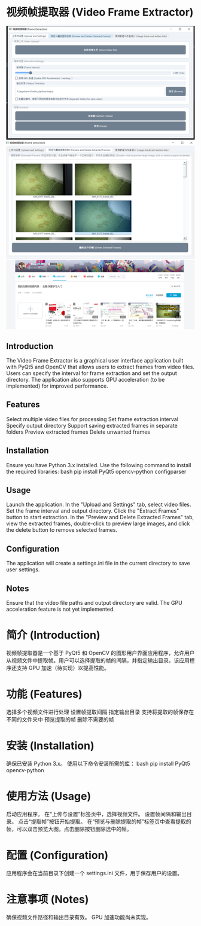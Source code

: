 # 视频帧提取器 (Video Frame Extractor)
![UI Components Overview/UI组件界面](https://github.com/kuieless/Frame-Extraction-UI/blob/master/%E5%BE%AE%E4%BF%A1%E5%9B%BE%E7%89%87_20241115222740.png)
![Frame Preview and Deletion/帧预览及删除](https://github.com/kuieless/Frame-Extraction-UI/blob/master/%E5%BE%AE%E4%BF%A1%E5%9B%BE%E7%89%87_20241115222913.png)
![Frame Preview and Deletion/帧预览及删除](https://github.com/kuieless/Frame-Extraction-UI/blob/master/%E5%BE%AE%E4%BF%A1%E5%9B%BE%E7%89%87_20241118174202.png)

## Introduction
The Video Frame Extractor is a graphical user interface application built with PyQt5 and OpenCV that allows users to extract frames from video files. Users can specify the interval for frame extraction and set the output directory. The application also supports GPU acceleration (to be implemented) for improved performance.

## Features
Select multiple video files for processing
Set frame extraction interval
Specify output directory
Support saving extracted frames in separate folders
Preview extracted frames
Delete unwanted frames

## Installation
Ensure you have Python 3.x installed.
Use the following command to install the required libraries:
bash
pip install PyQt5 opencv-python configparser

## Usage
Launch the application.
In the "Upload and Settings" tab, select video files.
Set the frame interval and output directory.
Click the "Extract Frames" button to start extraction.
In the "Preview and Delete Extracted Frames" tab, view the extracted frames, double-click to preview large images, and click the delete button to remove selected frames.

## Configuration
The application will create a settings.ini file in the current directory to save user settings.

## Notes
Ensure that the video file paths and output directory are valid.
The GPU acceleration feature is not yet implemented.

# 简介 (Introduction)
视频帧提取器是一个基于 PyQt5 和 OpenCV 的图形用户界面应用程序，允许用户从视频文件中提取帧。用户可以选择提取的帧的间隔，并指定输出目录。该应用程序还支持 GPU 加速（待实现）以提高性能。

# 功能 (Features)
选择多个视频文件进行处理
设置帧提取间隔
指定输出目录
支持将提取的帧保存在不同的文件夹中
预览提取的帧
删除不需要的帧

# 安装 (Installation)
确保已安装 Python 3.x。
使用以下命令安装所需的库：
bash
pip install PyQt5 opencv-python

# 使用方法 (Usage)
启动应用程序。
在“上传与设置”标签页中，选择视频文件。
设置帧间隔和输出目录。
点击“提取帧”按钮开始提取。
在“预览与删除提取的帧”标签页中查看提取的帧，可以双击预览大图，点击删除按钮删除选中的帧。

# 配置 (Configuration)
应用程序会在当前目录下创建一个 settings.ini 文件，用于保存用户的设置。

# 注意事项 (Notes)
确保视频文件路径和输出目录有效。
GPU 加速功能尚未实现。
